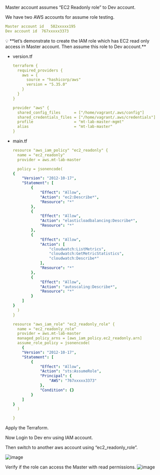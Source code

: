 
Master account assumes “EC2 Readonly role” to Dev account.

We have two AWS accounts for assume role testing.

```yaml
Master account id	582xxxxx195
Dev account id	767xxxxx3373
```

<aside>
💡 **let’s demonstrate to create the IAM role which has EC2 read only access in Master account. Then assume this role to Dev account.**

</aside>

- version.tf
    
    ```yaml
    terraform {
      required_providers {
        aws = {
          source = "hashicorp/aws"
          version = "5.35.0"
        }
      }
    }
    
    provider "aws" {
      shared_config_files      = ["/home/vagrant/.aws/config"]
      shared_credentials_files = ["/home/vagrant/.aws/credentials"]
      profile                  = "mt-lab-master-mgmt"
      alias                    = "mt-lab-master"
    }
    ```
    
- main.tf
    
    ```yaml
    resource "aws_iam_policy" "ec2_readonly" {
      name = "ec2_readonly"
      provider = aws.mt-lab-master
    
      policy = jsonencode(
    {
        "Version": "2012-10-17",
        "Statement": [
            {
                "Effect": "Allow",
                "Action": "ec2:Describe*",
                "Resource": "*"
            },
            {
                "Effect": "Allow",
                "Action": "elasticloadbalancing:Describe*",
                "Resource": "*"
            },
            {
                "Effect": "Allow",
                "Action": [
                    "cloudwatch:ListMetrics",
                    "cloudwatch:GetMetricStatistics",
                    "cloudwatch:Describe*"
                ],
                "Resource": "*"
            },
            {
                "Effect": "Allow",
                "Action": "autoscaling:Describe*",
                "Resource": "*"
            }
        ]
    }
      )
    }
    
    resource "aws_iam_role" "ec2_readonly_role" {
      name = "ec2_readonly_role"
      provider = aws.mt-lab-master
      managed_policy_arns = [aws_iam_policy.ec2_readonly.arn]
      assume_role_policy = jsonencode(
        {
        "Version": "2012-10-17",
        "Statement": [
            {
                "Effect": "Allow",
                "Action": "sts:AssumeRole",
                "Principal": {
                    "AWS": "767xxxxx3373"
                },
                "Condition": {}
            }
        ]
    }
      )
    
    }
    ```
    

Apply the Terraform. 

Now Login to Dev env using IAM account. 

Then switch to another aws account using “ec2_readonly_role”.

![image](https://github.com/myathway-lab/Create-AWD-Assume-Role-using-Terraform/assets/157335804/f9815f70-8bc0-48a9-9191-999d9ce093b1)


Verify if the role can access the Master with read permissions. 
![image](https://github.com/myathway-lab/Create-AWD-Assume-Role-using-Terraform/assets/157335804/fa59862f-860e-4644-a5f4-dbd55b78dd69)

